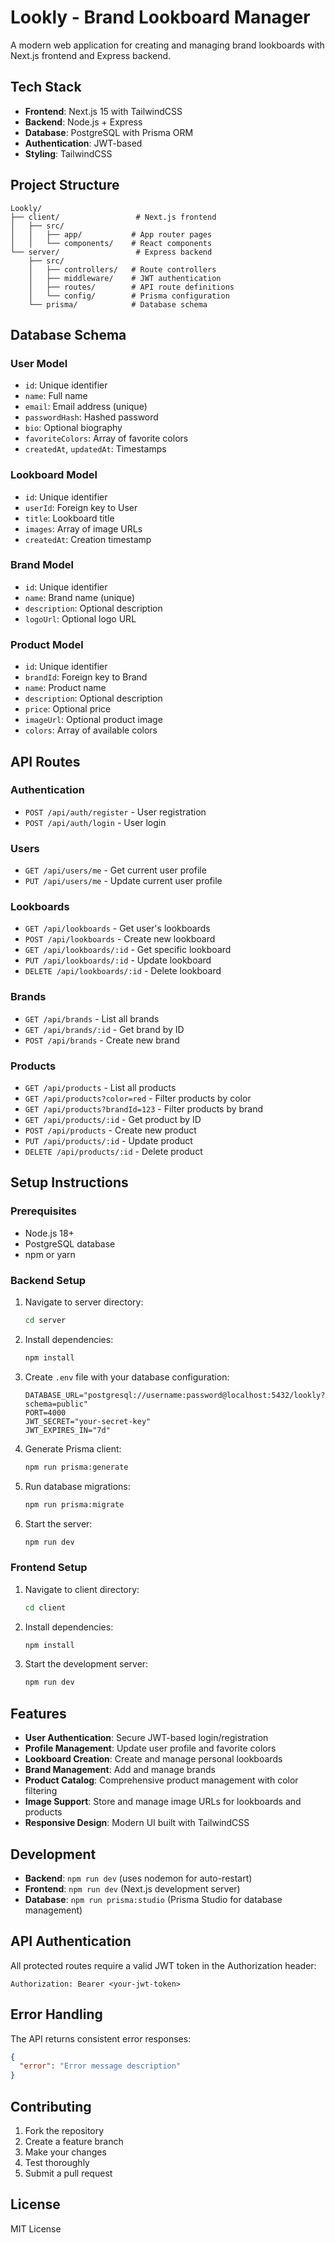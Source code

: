 # Lookly - Brand Lookboard Manager

A modern web application for creating and managing brand lookboards with Next.js frontend and Express backend.

## Tech Stack

- **Frontend**: Next.js 15 with TailwindCSS
- **Backend**: Node.js + Express
- **Database**: PostgreSQL with Prisma ORM
- **Authentication**: JWT-based
- **Styling**: TailwindCSS

## Project Structure

```
Lookly/
├── client/                 # Next.js frontend
│   ├── src/
│   │   ├── app/           # App router pages
│   │   └── components/    # React components
└── server/                 # Express backend
    ├── src/
    │   ├── controllers/   # Route controllers
    │   ├── middleware/    # JWT authentication
    │   ├── routes/        # API route definitions
    │   └── config/        # Prisma configuration
    └── prisma/            # Database schema
```

## Database Schema

### User Model
- `id`: Unique identifier
- `name`: Full name
- `email`: Email address (unique)
- `passwordHash`: Hashed password
- `bio`: Optional biography
- `favoriteColors`: Array of favorite colors
- `createdAt`, `updatedAt`: Timestamps

### Lookboard Model
- `id`: Unique identifier
- `userId`: Foreign key to User
- `title`: Lookboard title
- `images`: Array of image URLs
- `createdAt`: Creation timestamp

### Brand Model
- `id`: Unique identifier
- `name`: Brand name (unique)
- `description`: Optional description
- `logoUrl`: Optional logo URL

### Product Model
- `id`: Unique identifier
- `brandId`: Foreign key to Brand
- `name`: Product name
- `description`: Optional description
- `price`: Optional price
- `imageUrl`: Optional product image
- `colors`: Array of available colors

## API Routes

### Authentication
- `POST /api/auth/register` - User registration
- `POST /api/auth/login` - User login

### Users
- `GET /api/users/me` - Get current user profile
- `PUT /api/users/me` - Update current user profile

### Lookboards
- `GET /api/lookboards` - Get user's lookboards
- `POST /api/lookboards` - Create new lookboard
- `GET /api/lookboards/:id` - Get specific lookboard
- `PUT /api/lookboards/:id` - Update lookboard
- `DELETE /api/lookboards/:id` - Delete lookboard

### Brands
- `GET /api/brands` - List all brands
- `GET /api/brands/:id` - Get brand by ID
- `POST /api/brands` - Create new brand

### Products
- `GET /api/products` - List all products
- `GET /api/products?color=red` - Filter products by color
- `GET /api/products?brandId=123` - Filter products by brand
- `GET /api/products/:id` - Get product by ID
- `POST /api/products` - Create new product
- `PUT /api/products/:id` - Update product
- `DELETE /api/products/:id` - Delete product

## Setup Instructions

### Prerequisites
- Node.js 18+
- PostgreSQL database
- npm or yarn

### Backend Setup
1. Navigate to server directory:
   ```bash
   cd server
   ```

2. Install dependencies:
   ```bash
   npm install
   ```

3. Create `.env` file with your database configuration:
   ```env
   DATABASE_URL="postgresql://username:password@localhost:5432/lookly?schema=public"
   PORT=4000
   JWT_SECRET="your-secret-key"
   JWT_EXPIRES_IN="7d"
   ```

4. Generate Prisma client:
   ```bash
   npm run prisma:generate
   ```

5. Run database migrations:
   ```bash
   npm run prisma:migrate
   ```

6. Start the server:
   ```bash
   npm run dev
   ```

### Frontend Setup
1. Navigate to client directory:
   ```bash
   cd client
   ```

2. Install dependencies:
   ```bash
   npm install
   ```

3. Start the development server:
   ```bash
   npm run dev
   ```

## Features

- **User Authentication**: Secure JWT-based login/registration
- **Profile Management**: Update user profile and favorite colors
- **Lookboard Creation**: Create and manage personal lookboards
- **Brand Management**: Add and manage brands
- **Product Catalog**: Comprehensive product management with color filtering
- **Image Support**: Store and manage image URLs for lookboards and products
- **Responsive Design**: Modern UI built with TailwindCSS

## Development

- **Backend**: `npm run dev` (uses nodemon for auto-restart)
- **Frontend**: `npm run dev` (Next.js development server)
- **Database**: `npm run prisma:studio` (Prisma Studio for database management)

## API Authentication

All protected routes require a valid JWT token in the Authorization header:
```
Authorization: Bearer <your-jwt-token>
```

## Error Handling

The API returns consistent error responses:
```json
{
  "error": "Error message description"
}
```

## Contributing

1. Fork the repository
2. Create a feature branch
3. Make your changes
4. Test thoroughly
5. Submit a pull request

## License

MIT License
